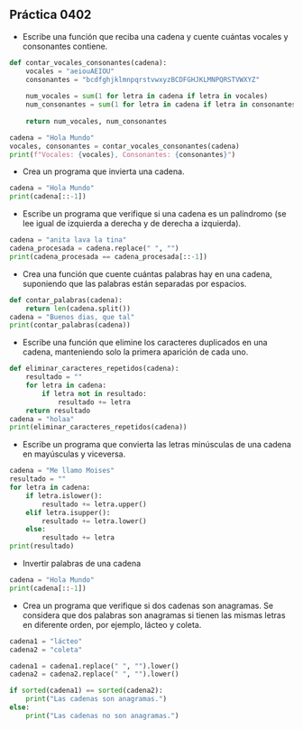 ## Práctica 0402

* Escribe una función que reciba una cadena y cuente cuántas vocales y consonantes contiene.
```python
def contar_vocales_consonantes(cadena):
    vocales = "aeiouAEIOU"
    consonantes = "bcdfghjklmnpqrstvwxyzBCDFGHJKLMNPQRSTVWXYZ"
    
    num_vocales = sum(1 for letra in cadena if letra in vocales)
    num_consonantes = sum(1 for letra in cadena if letra in consonantes)
    
    return num_vocales, num_consonantes

cadena = "Hola Mundo"
vocales, consonantes = contar_vocales_consonantes(cadena)
print(f"Vocales: {vocales}, Consonantes: {consonantes}")

```
* Crea un programa que invierta una cadena.
``` python
cadena = "Hola Mundo"
print(cadena[::-1])
```
* Escribe un programa que verifique si una cadena es un palíndromo (se lee igual de izquierda a derecha y de derecha a izquierda).
```python 
cadena = "anita lava la tina"
cadena_procesada = cadena.replace(" ", "")
print(cadena_procesada == cadena_procesada[::-1])
```
* Crea una función que cuente cuántas palabras hay en una cadena, suponiendo que las palabras están separadas por espacios.
```python 
def contar_palabras(cadena):
    return len(cadena.split())
cadena = "Buenos dias, que tal"
print(contar_palabras(cadena))
```
* Escribe una función que elimine los caracteres duplicados en una cadena, manteniendo solo la primera aparición de cada uno.
```python 
def eliminar_caracteres_repetidos(cadena):
    resultado = ""
    for letra in cadena:
        if letra not in resultado:
            resultado += letra
    return resultado
cadena = "holaa"
print(eliminar_caracteres_repetidos(cadena))
```
* Escribe un programa que convierta las letras minúsculas de una cadena en mayúsculas y viceversa.
```python
cadena = "Me llamo Moises"
resultado = ""
for letra in cadena:
    if letra.islower():
        resultado += letra.upper()
    elif letra.isupper():
        resultado += letra.lower()
    else:
        resultado += letra
print(resultado)
```
* Invertir palabras de una cadena
```python
cadena = "Hola Mundo"
print(cadena[::-1])
```
* Crea un programa que verifique si dos cadenas son anagramas. Se considera que dos palabras son anagramas si tienen las mismas letras en diferente orden, por ejemplo, lácteo y coleta.
```python
cadena1 = "lácteo"
cadena2 = "coleta"

cadena1 = cadena1.replace(" ", "").lower()
cadena2 = cadena2.replace(" ", "").lower()

if sorted(cadena1) == sorted(cadena2):
    print("Las cadenas son anagramas.")
else:
    print("Las cadenas no son anagramas.")
```